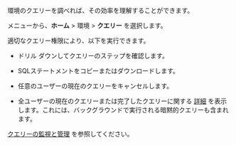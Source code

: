 環境のクエリーを調べれば、その効率を理解することができます。

メニューから、**ホーム** \> 環境 \> **クエリー** を選択します。

適切なクエリー権限により、以下を実行できます。

-   ドリル ダウンしてクエリーのステップを確認します。

-   SQLステートメントをコピーまたはダウンロードします。

-   任意のユーザーの現在のクエリーをキャンセルします。

-   全ユーザーの現在のクエリーまたは完了したクエリーに関する [詳細](zvd1688067459510.md) を表示します。これには、バックグラウンドで実行される暗黙的クエリーも含まれます。

[クエリーの監視と管理](https://docs.teradata.com/access/sources/dita/topic?dita:topicPath=jno1704723425644.dita&utm_source=console&utm_medium=iph) を参照してください。
